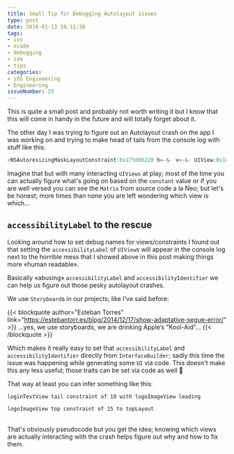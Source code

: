 ```yaml
---
title: Small Tip for Debugging Autolayout issues
type: post
date: 2016-01-13 16:11:38
tags:
- ios
- xcode
- debugging
- ide
- tips
categories:
- iOS Engineering
- Engineering
issueNumber: 25
---
```


This is quite a small post and probably not worth writing it but I know that this will come in handy in the future and will totally forget about it.

The other day I was trying to figure out an Autolayout crash on the app I was working on and trying to make head of tails from the console log with stuff like this:

<!-- more -->

```swift
<NSAutoresizingMaskLayoutConstraint:0x175086220 h=-&- v=-&- UIView:0x147533250.height == UIView:0x14760b4a0.height>
```

Imagine that but with many interacting `UIViews` at play; most of the time you can actually figure what's going on based on the `constant` value or if you are well versed you can see the `Matrix` from source code a la Neo; but let's be honest; more times than none you are left wondering which view is which…

## `accessibilityLabel` to the rescue

Looking around how to set debug names for views/constraints I found out that setting the `accessibilityLabel` of `UIView`s will appear in the console log next to the horrible mess that I showed above in this post making things more «human readable».

Basically «abusing» `accessibilityLabel` and `accessibilityIdentifier` we can help us figure out those pesky autolayout crashes.

We use `Storyboard`s in our projects; like I've said before:

{{< blockquote author="Esteban Torres" link="https://estebantorr.es/blog/2014/12/17/show-adaptative-segue-error/" >}}
    …yes, we use storyboards, we are drinking Apple’s “Kool-Aid”…
{{< /blockquote >}}

Which makes it really easy to set that `accessibilityLabel` and `accessibilityIdentifier` directly from `InterfaceBuilder`; sadly this time the issue was happening while generating some `UI` via code.
This doesn't make this any less useful; those traits can be set via code as well 🎉

That way at least you can infer something like this:

```
loginTextView tail constraint of 10 with logoImageView leading

logoImageView top constraint of 15 to topLayout
```

<br />
That's obviously pseudocode but you get the idea; knowing which views are actually interacting with the crash helps figure out why and how to fix them.
